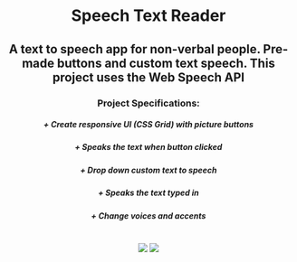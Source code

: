 <h1></h1>
<h1 align="center"><strong>Speech Text Reader</strong></h1>

<h2 align="center">A text to speech app for non-verbal people. Pre-made buttons and custom text speech. This project uses the Web Speech API</h2>

<h3 align="center"><b>Project Specifications:</b></h3>

<h5 align="center"><b>+</b> Create responsive UI (CSS Grid) with picture buttons</h5>
<h5 align="center"><b>+</b> Speaks the text when button clicked</h5>
<h5 align="center"><b>+</b> Drop down custom text to speech</h5>
<h5 align="center"><b>+</b> Speaks the text typed in</h5>
<h5 align="center"><b>+</b> Change voices and accents</h5>

<br/>
<div align="center">
  <img src="https://github.com/eslessons/20-projects-with-vanilla-javascript/blob/master/14%20Speech%20Text%20Reader%20%20Speech%20Synthesis/IMG/screenshot.png?raw=true">
  <img src="https://github.com/eslessons/20-projects-with-vanilla-javascript/blob/master/14%20Speech%20Text%20Reader%20%20Speech%20Synthesis/IMG/screenshot.png1?raw=true">
</div>
